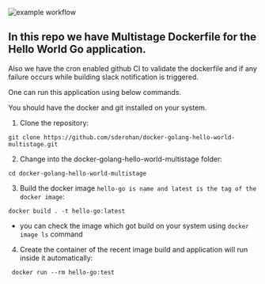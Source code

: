![example workflow](https://github.com/sderohan/docker-golang-hello-world-multistage/actions/workflows/testdockerfile.yml/badge.svg)

## In this repo we have Multistage Dockerfile for the Hello World Go application.
Also we have the cron enabled github CI to validate the dockerfile and if any failure occurs while building slack notification is triggered.

One can run this application using below commands.

You should have the docker and git installed on your system.

1. Clone the repository:
```
git clone https://github.com/sderohan/docker-golang-hello-world-multistage.git
```

2. Change into the docker-golang-hello-world-multistage folder:
```
cd docker-golang-hello-world-multistage
```

3. Build the docker image `hello-go is name and latest is the tag of the docker image`:
```
docker build . -t hello-go:latest
```
- you can check the image which got build on your system using `docker image ls` command

4. Create the container of the recent image build and application will run inside it automatically:
```
 docker run --rm hello-go:test 
```


